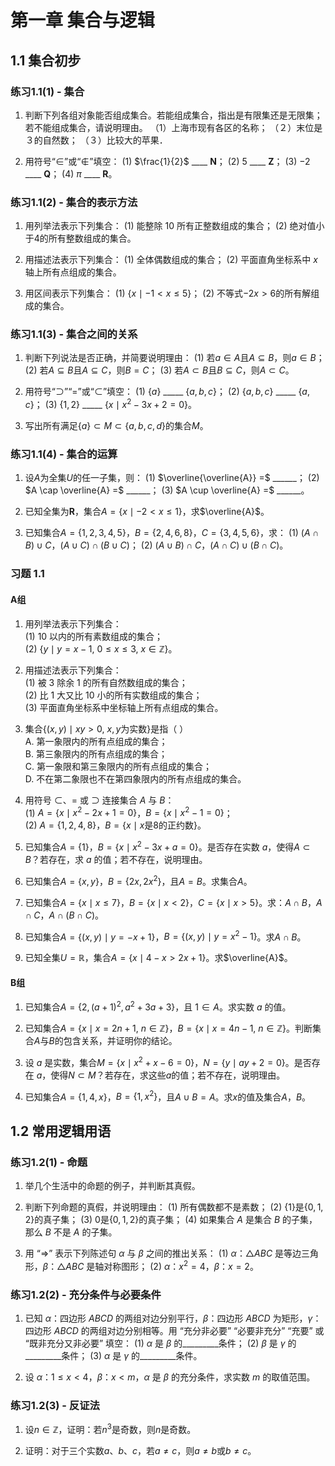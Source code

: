 # 第一章 集合与逻辑
## 1.1 集合初步
### 练习1.1(1) - 集合
1. 判断下列各组对象能否组成集合。若能组成集合，指出是有限集还是无限集；若不能组成集合，请说明理由。
   （1）上海市现有各区的名称；
   （２）末位是３的自然数；
   （３）比较大的苹果．





2. 用符号“$\in$”或“$\notin$”填空：
   (1) $\frac{1}{2}$ \_\_\_\_ $\mathbf{N}$；
   (2) $5$ \_\_\_\_ $\mathbf{Z}$；
   (3) $-2$ \_\_\_\_ $\mathbf{Q}$；
   (4) $\pi$ \_\_\_\_ $\mathbf{R}$。

### 练习1.1(2) - 集合的表示方法
1. 用列举法表示下列集合：
   (1) 能整除 10 所有正整数组成的集合；
   (2) 绝对值小于4的所有整数组成的集合。






2. 用描述法表示下列集合：
   (1) 全体偶数组成的集合；
   (2) 平面直角坐标系中 $x$ 轴上所有点组成的集合。






3. 用区间表示下列集合：
   (1) $\{x \mid -1 < x \leq 5\}$；
   (2) 不等式$-2x > 6$的所有解组成的集合。






### 练习1.1(3) - 集合之间的关系
1. 判断下列说法是否正确，并简要说明理由：
   (1) 若$a \in A$且$A \subseteq B$，则$a \in B$；
   (2) 若$A \subseteq B$且$A \subseteq C$，则$B = C$；
   (3) 若$A \subset B$且$B \subseteq C$，则$A \subset C$。






2. 用符号“$\supset$”“$=$”或“$\subset$”填空：
   (1) $\{a\}$ \_\_\_\_\_ $\{a, b, c\}$；
   (2) $\{a, b, c\}$ \_\_\_\_\_ $\{a, c\}$；
   (3) $\{1, 2\}$ \_\_\_\_\_ $\{x \mid x^2 - 3x + 2 = 0\}$。






3. 写出所有满足$\{a\} \subset M \subset \{a, b, c, d\}$的集合$M$。






### 练习1.1(4) - 集合的运算
1. 设$A$为全集$U$的任一子集，则：
   (1) $\overline{\overline{A}} =$ \_\_\_\_\_\_；
   (2) $A \cap \overline{A} =$ \_\_\_\_\_\_；
   (3) $A \cup \overline{A} =$ \_\_\_\_\_\_。






2. 已知全集为$\mathbf{R}$，集合$A = \{x \mid -2 < x \leq 1\}$，求$\overline{A}$。






3. 已知集合$A = \{1, 2, 3, 4, 5\}$，$B = \{2, 4, 6, 8\}$，$C = \{3, 4, 5, 6\}$，求：
   (1) $(A \cap B) \cup C$，$(A \cup C) \cap (B \cup C)$；
   (2) $(A \cup B) \cap C$，$(A \cap C) \cup (B \cap C)$。





### 习题 1.1

#### A组

1. 用列举法表示下列集合：  
   (1) 10 以内的所有素数组成的集合；  
   (2) $\left\{ y \mid y = x - 1,\ 0 \leq x \leq 3,\ x \in \mathbb{Z} \right\}$。  

2. 用描述法表示下列集合：  
   (1) 被 3 除余 1 的所有自然数组成的集合；  
   (2) 比 1 大又比 10 小的所有实数组成的集合；  
   (3) 平面直角坐标系中坐标轴上所有点组成的集合。  

3. 集合$\left\{(x,y) \mid xy > 0,\ x , y \text{为实数}\right\}$是指（   ）  
   A. 第一象限内的所有点组成的集合；  
   B. 第三象限内的所有点组成的集合；  
   C. 第一象限和第三象限内的所有点组成的集合；  
   D. 不在第二象限也不在第四象限内的所有点组成的集合。  

4. 用符号 $\subset$、$=$ 或 $\supset$ 连接集合 $A$ 与 $B$：  
   (1) $A = \left\{x \mid x^2 - 2x + 1 = 0\right\}$，$B = \left\{x \mid x^2 - 1 = 0\right\}$；  
   (2) $A = \left\{1,2,4,8\right\}$，$B = \left\{x \mid x \text{是8的正约数}\right\}$。  

5. 已知集合$A = \{1\}$，$B = \left\{x \mid x^2 - 3x + a = 0\right\}$。是否存在实数 $a$，使得$A \subset B$？若存在，求 $a$ 的值；若不存在，说明理由。  

6. 已知集合$A = \{x,y\}$，$B = \{2x, 2x^2\}$，且$A = B$。求集合$A$。  

7. 已知集合$A = \left\{x \mid x \leqslant 7\right\}$，$B = \left\{x \mid x < 2\right\}$，$C = \left\{x \mid x > 5\right\}$。求：$A \cap B$，$A \cap C$，$A \cap (B \cap C)$。  

8. 已知集合$A = \left\{(x,y) \mid y = -x + 1\right\}$，$B = \left\{(x,y) \mid y = x^2 - 1\right\}$。求$A \cap B$。  

9. 已知全集$U = \mathbb{R}$，集合$A = \left\{x \mid 4 - x > 2x + 1\right\}$。求$\overline{A}$。  


#### B组

1. 已知集合$A = \left\{2, (a+1)^2, a^2 + 3a + 3\right\}$，且 $1 \in A$。求实数 $a$ 的值。  

2. 已知集合$A = \left\{x \mid x = 2n + 1,\ n \in \mathbb{Z}\right\}$，$B = \left\{x \mid x = 4n - 1,\ n \in \mathbb{Z}\right\}$。判断集合$A$与$B$的包含关系，并证明你的结论。  

3. 设 $a$ 是实数，集合$M = \left\{x \mid x^2 + x - 6 = 0\right\}$，$N = \left\{y \mid ay + 2 = 0\right\}$。是否存在 $a$，使得$N \subset M$？若存在，求这些$a$的值；若不存在，说明理由。  

4. 已知集合$A = \left\{1, 4, x\right\}$，$B = \left\{1, x^2\right\}$，且$A \cup B = A$。求$x$的值及集合$A$，$B$。

## 1.2 常用逻辑用语
### 练习1.2(1) - 命题

1. 举几个生活中的命题的例子，并判断其真假。

2. 判断下列命题的真假，并说明理由：
   (1) 所有偶数都不是素数；
   (2) $\{1\}$是$\{0,1,2\}$的真子集；
   (3) $0$是$\{0,1,2\}$的真子集；
   (4) 如果集合 $A$ 是集合 $B$ 的子集，那么 $B$ 不是 $A$ 的子集。

3. 用 “$\Rightarrow$” 表示下列陈述句 $\alpha$ 与 $\beta$ 之间的推出关系：
   (1) $\alpha$：$\triangle ABC$ 是等边三角形，$\beta$：$\triangle ABC$ 是轴对称图形；
   (2) $\alpha$：$x^{2}=4$，$\beta$：$x=2$。


### 练习1.2(2) - 充分条件与必要条件

1. 已知 $\alpha$：四边形 $ABCD$ 的两组对边分别平行，$\beta$：四边形 $ABCD$ 为矩形，$\gamma$：四边形 $ABCD$ 的两组对边分别相等。用 “充分非必要” “必要非充分” “充要” 或 “既非充分又非必要” 填空：
   (1) $\alpha$ 是 $\beta$ 的\_\_\_\_\_\_\_\_\_条件；
   (2) $\beta$ 是 $\gamma$ 的\_\_\_\_\_\_\_\_\_条件；
   (3) $\alpha$ 是 $\gamma$ 的\_\_\_\_\_\_\_\_\_条件。

2. 设 $\alpha$：$1\leq x<4$，$\beta$：$x<m$，$\alpha$ 是 $\beta$ 的充分条件，求实数 $m$ 的取值范围。


### 练习1.2(3) - 反证法
1. 设$n\in \mathbb{Z}$，证明：若$n^{3}$是奇数，则$n$是奇数。

2. 证明：对于三个实数$a$、$b$、$c$，若$a≠c$，则$a≠b$或$b≠c$。